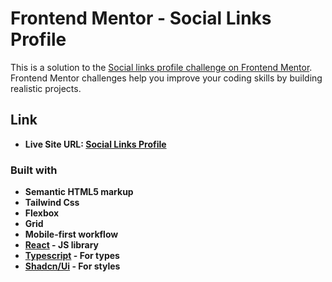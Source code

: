 # Frontend Mentor - Social Links Profile

This is a solution to the [Social links profile challenge on Frontend Mentor](https://www.frontendmentor.io/challenges/social-links-profile-UG32l9m6dQ). Frontend Mentor challenges help you improve your coding skills by building realistic projects.

## Link

- **Live Site URL: [Social Links Profile](https://social-links-profile-fr.netlify.app/)**

### Built with

- **Semantic HTML5 markup**
- **Tailwind Css**
- **Flexbox**
- **Grid**
- **Mobile-first workflow**
- **[React](https://reactjs.org/) - JS library**
- **[Typescript](https://www.typescriptlang.org/) - For types**
- **[Shadcn/Ui](https://ui.shadcn.com/) - For styles**
